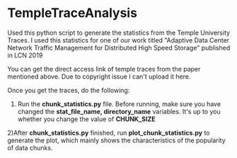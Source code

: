 # TempleTraceAnalysis
Used this python script to generate the statistics from the Temple University Traces. I used this statistics for one of our work titled "Adaptive Data Center Network Traffic Management for Distributed High Speed Storage" published in LCN 2019

You can get the direct access link of temple traces from the paper mentioned above. Due to copyright issue I can't upload it here.

Once you get the traces, do the following:

1) Run the **chunk_statistics.py** file. Before running, make sure you have changed the **stat_file_name, directory_name** variables. It's up to you whether you change the value of **CHUNK_SIZE**

2)After **chunk_statistics.py** finished, run **plot_chunk_statistics.py** to generate the plot, which mainly shows the characteristics of the popularity of data chunks. 
